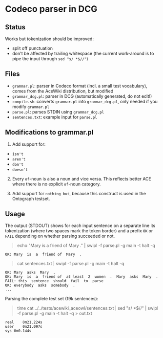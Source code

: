 Codeco parser in DCG
====================

Status
------

Works but tokenization should be improved:

  - split off punctuation
  - don't be affected by trailing whitespace (the current work-around is to pipe the input through `sed "s/ *$//"`)

Files
-----

  - `grammar.pl`: parser in Codeco format (incl. a small test vocabulary), comes from the AceWiki distribution, but modified
  - `grammar_dcg.pl`: parser in DCG (automatically generated, do not edit!)
  - `compile.sh`: converts `grammar.pl` into `grammar_dcg.pl`, only needed if you modify `grammar.pl`
  - `parse.pl`: parses STDIN using `grammar_dcg.pl`
  - `sentences.txt`: example input for `parse.pl`


Modifications to grammar.pl
---------------------------

1. Add support for:

  - `isn't`
  - `aren't`
  - `don't`
  - `doesn't`

2. Every `of`-noun is also a noun and vice versa. This reflects better ACE
where there is no explicit `of`-noun category.

3. Add support for `nothing but`, because this construct is used in the
Ontograph testset.


Usage
-----

The output (STDOUT) shows for each input sentence on a separate line
its tokenization (where two spaces mark the token border) and a prefix
`OK` or `FAIL` depending on whether parsing succeeded or not.

> echo "Mary is a friend of Mary ." | swipl -f parse.pl -g main -t halt -q

	OK: Mary  is  a  friend of  Mary  .

> cat sentences.txt | swipl -f parse.pl -g main -t halt -q

	OK: Mary  asks  Mary  .
	OK: Mary  is  a  friend of  at least  2  women  .  Mary  asks  Mary  .
	FAIL: this  sentence  should  fail  to  parse
	OK: everybody  asks  somebody  .
	...

Parsing the complete test set (19k sentences):

> time cat ../../tests/acewiki_aceowl/sentences.txt | sed "s/ *$//" | swipl -f parse.pl -g main -t halt -q > out.txt

	real	0m21.224s
	user	0m21.097s
	sys	0m0.144s
	

